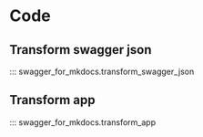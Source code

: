 # Code

## Transform swagger json

::: swagger_for_mkdocs.transform_swagger_json


## Transform app

::: swagger_for_mkdocs.transform_app